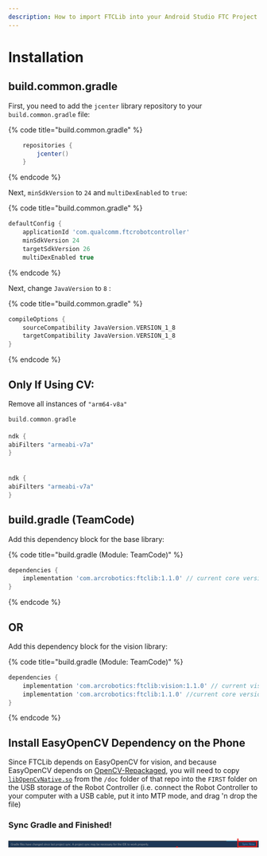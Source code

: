 ```yaml
---
description: How to import FTCLib into your Android Studio FTC Project
---
```


# Installation

## build.common.gradle

First, you need to add the `jcenter` library repository to your `build.common.gradle` file:

{% code title="build.common.gradle" %}
```groovy
    repositories {
        jcenter()
    }
```
{% endcode %}

Next, `minSdkVersion` to `24` and `multiDexEnabled` to `true`:

{% code title="build.common.gradle" %}
```groovy
defaultConfig {
    applicationId 'com.qualcomm.ftcrobotcontroller'
    minSdkVersion 24
    targetSdkVersion 26
    multiDexEnabled true
```
{% endcode %}

Next, change `JavaVersion` to `8` :

{% code title="build.common.gradle" %}
```groovy
compileOptions {
    sourceCompatibility JavaVersion.VERSION_1_8
    targetCompatibility JavaVersion.VERSION_1_8
}
```
{% endcode %}

## Only If Using CV:

Remove all instances of `"arm64-v8a"`

```groovy
build.common.gradle

ndk {
abiFilters "armeabi-v7a"
}


ndk {
abiFilters "armeabi-v7a"
}
```



## build.gradle \(TeamCode\)

Add this dependency block for the base library:

{% code title="build.gradle \(Module: TeamCode\)" %}
```groovy
dependencies {
    implementation 'com.arcrobotics:ftclib:1.1.0' // current core version
}
```
{% endcode %}

## OR

Add this dependency block for the vision library:

{% code title="build.gradle \(Module: TeamCode\)" %}
```groovy
dependencies {
    implementation 'com.arcrobotics:ftclib:vision:1.1.0' // current vision version
    implementation 'com.arcrobotics:ftclib:1.1.0' //current core version
}
```
{% endcode %}



## Install EasyOpenCV Dependency on the Phone

Since FTCLib depends on EasyOpenCV for vision, and because EasyOpenCV depends on [OpenCV-Repackaged](https://github.com/OpenFTC/OpenCV-Repackaged), you will need to copy [`libOpenCvNative.so`](https://github.com/OpenFTC/OpenCV-Repackaged/blob/master/doc/libOpenCvNative.so) from the `/doc` folder of that repo into the `FIRST` folder on the USB storage of the Robot Controller \(i.e. connect the Robot Controller to your computer with a USB cable, put it into MTP mode, and drag 'n drop the file\)

### Sync Gradle and Finished!

![Click that button and if successful, you can now use FTCLib](.gitbook/assets/image%20%281%29.png)

